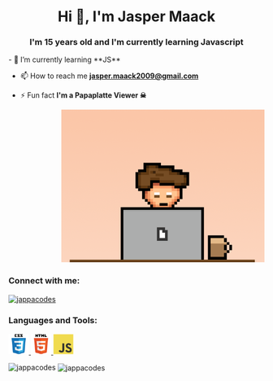 <h1 align="center">Hi 👋, I'm Jasper Maack</h1>
<h3 align="center">I'm 15 years old and I'm currently learning Javascript</h3>

<div>
- 🌱 I’m currently learning **JS**

- 📫 How to reach me **jasper.maack2009@gmail.com**

- ⚡ Fun fact **I'm a Papaplatte Viewer ☠**

<p align="right"> <img width="400" src="coffee-animation.gif"> </p>
</div>

<h3 align="left">Connect with me:</h3>
<p align="left">
<a href="https://twitter.com/jappacodes" target="blank"><img align="center" src="https://raw.githubusercontent.com/rahuldkjain/github-profile-readme-generator/master/src/images/icons/Social/twitter.svg" alt="jappacodes" height="30" width="40" /></a>
</p>

<h3 align="left">Languages and Tools:</h3>
<p align="left"> <a href="https://www.w3schools.com/css/" target="_blank" rel="noreferrer"> <img src="https://raw.githubusercontent.com/devicons/devicon/master/icons/css3/css3-original-wordmark.svg" alt="css3" width="40" height="40"/> </a> <a href="https://www.w3.org/html/" target="_blank" rel="noreferrer"> <img src="https://raw.githubusercontent.com/devicons/devicon/master/icons/html5/html5-original-wordmark.svg" alt="html5" width="40" height="40"/> </a> <a href="https://developer.mozilla.org/en-US/docs/Web/JavaScript" target="_blank" rel="noreferrer"> <img src="https://raw.githubusercontent.com/devicons/devicon/master/icons/javascript/javascript-original.svg" alt="javascript" width="40" height="40"/> </a> </p>

<p><img align="left" src="https://github-readme-stats.vercel.app/api/top-langs?username=jappacodes&show_icons=true&locale=en&layout=compact" alt="jappacodes" /></p>

<p>&nbsp;<img align="center" src="https://github-readme-stats.vercel.app/api?username=jappacodes&show_icons=true&locale=en" alt="jappacodes" /></p>

